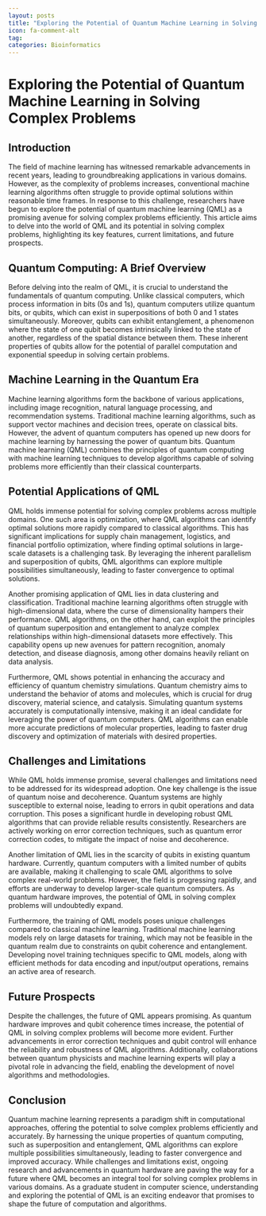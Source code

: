 ```yaml
---
layout: posts
title: "Exploring the Potential of Quantum Machine Learning in Solving Complex Problems"
icon: fa-comment-alt
tag:      
categories: Bioinformatics
---
```



# Exploring the Potential of Quantum Machine Learning in Solving Complex Problems

## Introduction

The field of machine learning has witnessed remarkable advancements in recent years, leading to groundbreaking applications in various domains. However, as the complexity of problems increases, conventional machine learning algorithms often struggle to provide optimal solutions within reasonable time frames. In response to this challenge, researchers have begun to explore the potential of quantum machine learning (QML) as a promising avenue for solving complex problems efficiently. This article aims to delve into the world of QML and its potential in solving complex problems, highlighting its key features, current limitations, and future prospects.

## Quantum Computing: A Brief Overview

Before delving into the realm of QML, it is crucial to understand the fundamentals of quantum computing. Unlike classical computers, which process information in bits (0s and 1s), quantum computers utilize quantum bits, or qubits, which can exist in superpositions of both 0 and 1 states simultaneously. Moreover, qubits can exhibit entanglement, a phenomenon where the state of one qubit becomes intrinsically linked to the state of another, regardless of the spatial distance between them. These inherent properties of qubits allow for the potential of parallel computation and exponential speedup in solving certain problems.

## Machine Learning in the Quantum Era

Machine learning algorithms form the backbone of various applications, including image recognition, natural language processing, and recommendation systems. Traditional machine learning algorithms, such as support vector machines and decision trees, operate on classical bits. However, the advent of quantum computers has opened up new doors for machine learning by harnessing the power of quantum bits. Quantum machine learning (QML) combines the principles of quantum computing with machine learning techniques to develop algorithms capable of solving problems more efficiently than their classical counterparts.

## Potential Applications of QML

QML holds immense potential for solving complex problems across multiple domains. One such area is optimization, where QML algorithms can identify optimal solutions more rapidly compared to classical algorithms. This has significant implications for supply chain management, logistics, and financial portfolio optimization, where finding optimal solutions in large-scale datasets is a challenging task. By leveraging the inherent parallelism and superposition of qubits, QML algorithms can explore multiple possibilities simultaneously, leading to faster convergence to optimal solutions.

Another promising application of QML lies in data clustering and classification. Traditional machine learning algorithms often struggle with high-dimensional data, where the curse of dimensionality hampers their performance. QML algorithms, on the other hand, can exploit the principles of quantum superposition and entanglement to analyze complex relationships within high-dimensional datasets more effectively. This capability opens up new avenues for pattern recognition, anomaly detection, and disease diagnosis, among other domains heavily reliant on data analysis.

Furthermore, QML shows potential in enhancing the accuracy and efficiency of quantum chemistry simulations. Quantum chemistry aims to understand the behavior of atoms and molecules, which is crucial for drug discovery, material science, and catalysis. Simulating quantum systems accurately is computationally intensive, making it an ideal candidate for leveraging the power of quantum computers. QML algorithms can enable more accurate predictions of molecular properties, leading to faster drug discovery and optimization of materials with desired properties.

## Challenges and Limitations

While QML holds immense promise, several challenges and limitations need to be addressed for its widespread adoption. One key challenge is the issue of quantum noise and decoherence. Quantum systems are highly susceptible to external noise, leading to errors in qubit operations and data corruption. This poses a significant hurdle in developing robust QML algorithms that can provide reliable results consistently. Researchers are actively working on error correction techniques, such as quantum error correction codes, to mitigate the impact of noise and decoherence.

Another limitation of QML lies in the scarcity of qubits in existing quantum hardware. Currently, quantum computers with a limited number of qubits are available, making it challenging to scale QML algorithms to solve complex real-world problems. However, the field is progressing rapidly, and efforts are underway to develop larger-scale quantum computers. As quantum hardware improves, the potential of QML in solving complex problems will undoubtedly expand.

Furthermore, the training of QML models poses unique challenges compared to classical machine learning. Traditional machine learning models rely on large datasets for training, which may not be feasible in the quantum realm due to constraints on qubit coherence and entanglement. Developing novel training techniques specific to QML models, along with efficient methods for data encoding and input/output operations, remains an active area of research.

## Future Prospects

Despite the challenges, the future of QML appears promising. As quantum hardware improves and qubit coherence times increase, the potential of QML in solving complex problems will become more evident. Further advancements in error correction techniques and qubit control will enhance the reliability and robustness of QML algorithms. Additionally, collaborations between quantum physicists and machine learning experts will play a pivotal role in advancing the field, enabling the development of novel algorithms and methodologies.

## Conclusion

Quantum machine learning represents a paradigm shift in computational approaches, offering the potential to solve complex problems efficiently and accurately. By harnessing the unique properties of quantum computing, such as superposition and entanglement, QML algorithms can explore multiple possibilities simultaneously, leading to faster convergence and improved accuracy. While challenges and limitations exist, ongoing research and advancements in quantum hardware are paving the way for a future where QML becomes an integral tool for solving complex problems in various domains. As a graduate student in computer science, understanding and exploring the potential of QML is an exciting endeavor that promises to shape the future of computation and algorithms.